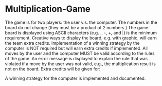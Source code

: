 # Multiplication-Game

The game is for two players: the user v.s. the computer. The numbers in the board do not change (they must be a product of 2 numbers.)
The game board is displayed using ASCII characters (e.g. ., -, +, and |) is the minimum requirement. Creative ways to display the board, e.g. with graphic, will earn the team extra credits.
Implementation of a winning strategy by the computer is NOT required but will earn extra credits if implemented.
All moves by the user and the computer MUST be valid according to the rules of the game.
An error message is displayed to explain the rule that was violated if a move by the user was not valid, e.g., the multiplication result is not on the board.
Extra credits will be given for:

A winning strategy for the computer is implemented and documented.

